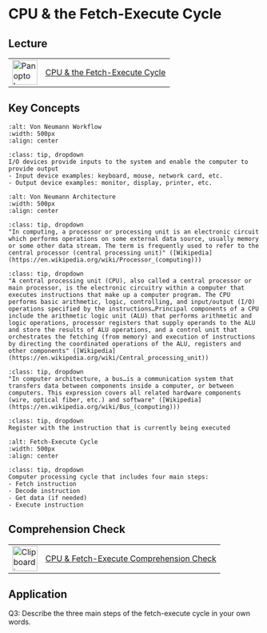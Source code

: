 # CPU & the Fetch-Execute Cycle

## <i class="fa-solid fa-person-chalkboard" aria-hidden="true"></i> Lecture

<table>
 <tr><td>
<img src="https://elearn.southampton.ac.uk/wp-content/blogs.dir/sites/64/2021/04/PanPan.png" alt="Panopto logo" width="50"/></td>
<td><a href="https://notredame.hosted.panopto.com/Panopto/Pages/Viewer.aspx?id=023c10d6-1764-48bf-a75d-aef40109b030">CPU & the Fetch-Execute Cycle</a></td>
  </tr>
  </table>

## <i class="fa-solid fa-key" aria-hidden="true"></i> Key Concepts

```{image} ../images/ch2/intput-output.png
:alt: Von Neumann Workflow
:width: 500px
:align: center
```
```{admonition} Input and Output (I/O)
:class: tip, dropdown
I/O devices provide inputs to the system and enable the computer to provide output
- Input device examples: keyboard, mouse, network card, etc.
- Output device examples: monitor, display, printer, etc.
```

```{image} ../images/ch2/von-neumann-architecture.png
:alt: Von Neumann Architecture
:width: 500px
:align: center
```

```{admonition} Processor (or processing unit)
:class: tip, dropdown
"In computing, a processor or processing unit is an electronic circuit which performs operations on some external data source, usually memory or some other data stream. The term is frequently used to refer to the central processor (central processing unit)" ([Wikipedia](https://en.wikipedia.org/wiki/Processor_(computing)))
```

```{admonition} CPU
:class: tip, dropdown
"A central processing unit (CPU), also called a central processor or main processor, is the electronic circuitry within a computer that executes instructions that make up a computer program. The CPU performs basic arithmetic, logic, controlling, and input/output (I/O) operations specified by the instructions…Principal components of a CPU include the arithmetic logic unit (ALU) that performs arithmetic and logic operations, processor registers that supply operands to the ALU and store the results of ALU operations, and a control unit that orchestrates the fetching (from memory) and execution of instructions by directing the coordinated operations of the ALU, registers and other components" ([Wikipedia](https://en.wikipedia.org/wiki/Central_processing_unit))
```

```{admonition} Bus
:class: tip, dropdown
"In computer architecture, a bus…is a communication system that transfers data between components inside a computer, or between computers. This expression covers all related hardware components (wire, optical fiber, etc.) and software" ([Wikipedia](https://en.wikipedia.org/wiki/Bus_(computing)))
```

```{admonition} Instruction Register (IR)
:class: tip, dropdown
Register with the instruction that is currently being executed
```

```{image} ../images/ch2/fetch-execute.png
:alt: Fetch-Execute Cycle
:width: 500px
:align: center
```

```{admonition} Fetch-Execute Cycle
:class: tip, dropdown
Computer processing cycle that includes four main steps:
- Fetch instruction
- Decode instruction
- Get data (if needed)
- Execute instruction
```

## <i class="fa-solid fa-clipboard-check" aria-hidden="true"></i> Comprehension Check

<table>
 <tr><td>
<img src="https://github.com/kwaldenphd/how-computers-work/blob/main/images/clipboard.png?raw=true" alt="Clipboard icon" width="50"/></td>
  <td><a href="https://docs.google.com/forms/d/e/1FAIpQLSffdR1H3vNmMPIjRKvhaS1DkzysyDJ1h9vFjHDW_CGP_qmh5g/viewform?usp=sf_link">CPU & Fetch-Execute Comprehension Check</a></td>
  </tr>
  </table>

## <i class="fa-solid fa-clipboard-question" aria-hidden="true"></i> Application

Q3: Describe the three main steps of the fetch-execute cycle in your own words.